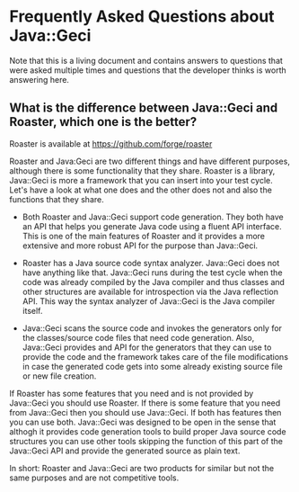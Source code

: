 # Frequently Asked Questions about Java::Geci

Note that this is a living document and contains answers to questions that were asked multiple times and questions that
the developer thinks is worth answering here.

## What is the difference between Java::Geci and Roaster, which one is the better?

Roaster is available at https://github.com/forge/roaster

Roaster and Java:Geci are two different things and have different purposes, although there is some functionality
that they share. Roaster is a library, Java::Geci is more a framework that you can insert into your test cycle.
Let's have a look at what one does and the other does not and also the functions that they share.

* Both Roaster and Java::Geci support code generation. They both have an API that helps you generate Java code using a
  fluent API interface. This is one of the main features of Roaster and it provides a more extensive and more robust
  API for the purpose than Java::Geci.
  
* Roaster has a Java source code syntax analyzer. Java::Geci does not have anything like that. Java::Geci runs during
  the test cycle when the code was already compiled by the Java compiler and thus classes and other structures are
  available for introspection via the Java reflection API. This way the syntax analyzer of Java::Geci is the Java
  compiler itself.
  
* Java::Geci scans the source code and invokes the generators only for the classes/source code files that need code
  generation. Also, Java::Geci provides and API for the generators that they can use to provide the code and the
  framework takes care of the file modifications in case the generated code gets into some already existing source file
  or new file creation.
  
If Roaster has some features that you need and is not provided by Java::Geci you should use Roaster. If there is some
feature that you need from Java::Geci then you should use Java::Geci. If both has features then you can use both.
Java::Geci was designed to be open in the sense that althogh it provides code generation tools to build proper Java
source code structures you can use other tools skipping the function of this part of the Java::Geci API and provide
the generated source as plain text.

In short: Roaster and Java::Geci are two products for similar but not the same purposes and are not competitive tools. 
